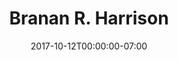---
title: Branan R. Harrison
date: 2017-10-12T00:00:00-07:00
tags:
  - eagle
description:
draft: false
---